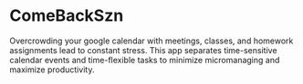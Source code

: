# ComeBackSzn
Overcrowding your google calendar with meetings, classes, and homework assignments lead to constant stress. 
This app separates time-sensitive calendar events and time-flexible tasks to minimize micromanaging and maximize productivity.
